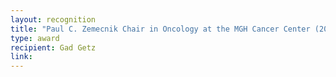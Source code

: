 ```yaml
---
layout: recognition
title: "Paul C. Zemecnik Chair in Oncology at the MGH Cancer Center (2013 - present)"
type: award
recipient: Gad Getz
link:
---
```

